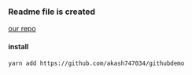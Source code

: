 ### Readme file is created 
[our repo](https://github.com/akash747034/githubdemo.git)

#### install

```
yarn add https://github.com/akash747034/githubdemo
```
